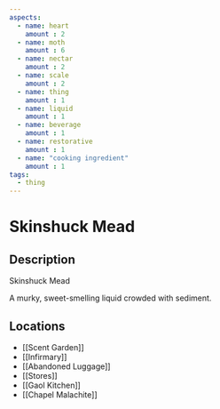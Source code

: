 ```yaml
---
aspects: 
  - name: heart
    amount : 2
  - name: moth
    amount : 6
  - name: nectar
    amount : 2
  - name: scale
    amount : 2
  - name: thing
    amount : 1
  - name: liquid
    amount : 1
  - name: beverage
    amount : 1
  - name: restorative
    amount : 1
  - name: "cooking ingredient"
    amount : 1
tags:
  - thing
---
```


# Skinshuck Mead

## Description
Skinshuck Mead

A murky, sweet-smelling liquid crowded with sediment.
## Locations
- [[Scent Garden]]
- [[Infirmary]]
- [[Abandoned Luggage]]
- [[Stores]]
- [[Gaol Kitchen]]
- [[Chapel Malachite]]